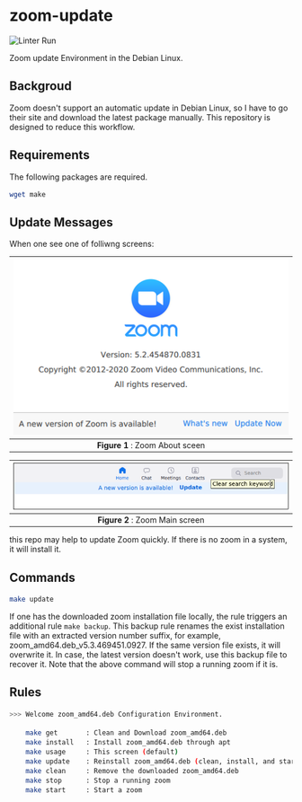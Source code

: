 # zoom-update

![Linter Run](https://github.com/jeonghanlee/zoom-update/workflows/Linter%20Run/badge.svg)

Zoom update Environment in the Debian Linux.

## Backgroud

Zoom doesn't support an automatic update in Debian Linux, so I have to go their site and download the latest package manually. This repository is designed to reduce this workflow.

## Requirements

The following packages are required.

```bash
wget make
```

## Update Messages

When one see one of folliwng screens:

|![0png](docs/zoom1.png)|
| :---: |
|**Figure 1** : Zoom About sceen|

|![1png](docs/zoom2.png)|
| :---: |
|**Figure 2** : Zoom Main screen |

this repo may help to update Zoom quickly. If there is no zoom in a system, it will install it.

## Commands

```bash
make update
```

If one has the downloaded zoom installation file locally, the rule triggers an additional rule `make backup`. This backup rule renames the exist installation file with an extracted version number suffix, for example, zoom_amd64.deb_v5.3.469451.0927. If the same version file exists, it will overwrite it. In case, the latest version doesn't work, use this backup file to recover it. Note that the above command will stop a running zoom if it is.

## Rules

```bash
>>> Welcome zoom_amd64.deb Configuration Environment.

    make get       : Clean and Download zoom_amd64.deb
    make install   : Install zoom_amd64.deb through apt
    make usage     : This screen (default)
    make update    : Reinstall zoom_amd64.deb (clean, install, and start)
    make clean     : Remove the downloaded zoom_amd64.deb
    make stop      : Stop a running zoom
    make start     : Start a zoom
```
